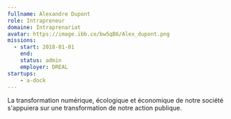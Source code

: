 ```yaml
---
fullname: Alexandre Dupont
role: Intrapreneur
domaine: Intraprenariat
avatar: https://image.ibb.co/bw5qB6/Alex_dupont.png
missions:
  - start: 2018-01-01
    end:
    status: admin
    employer: DREAL
startups:
    - a-dock
---
```


La transformation numérique, écologique et économique de notre société s'appuiera sur une transformation de notre action publique.
